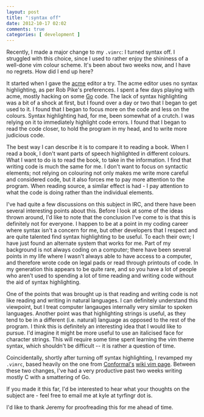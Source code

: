 ```yaml
---
layout: post
title: ":syntax off"
date: 2012-10-17 02:02
comments: true
categories: [ development ]
---
```


Recently, I made a major change to my `.vimrc`: I turned syntax off. I
struggled with this choice, since I used to rather enjoy the shininess
of a well-done vim colour scheme. It's been about two weeks now, and I
have no regrets. How did I end up here?

<!-- more -->

It started when I gave the [acme](https://research.swtch.com/acme) editor
a try. The acme editor uses no syntax highlighting, as per Rob Pike's
preferences. I spent a few days playing with acme, mostly hacking on some
[Go](http://golang.org) code. The lack of syntax highlighting was a bit of
a shock at first, but I found over a day or two that I began to get used
to it. I found that I began to focus more on the code and less on the colours.
Syntax highlighting had, for me, been somewhat of a crutch. I was relying on
it to immediately highlight code errors. I found that I began to read the
code closer, to hold the program in my head, and to write more judicious
code.

The best way I can describe it is to compare it to reading a book. When I
read a book, I don't want parts of speech highlighted in different colours.
What I want to do is to read the book, to take in the information. I find
that writing code is much the same for me. I don't want to focus on syntactic
elements; not relying on colouring not only makes me write more careful and
considered code, but it also forces me to pay more attention to the program.
When reading source, a similar effect is had - I pay attention to what the
code is doing rather than the individual elements.

I've had quite a few discussions on this subject in IRC, and there have been
several interesting points about this. Before I look at some of the ideas
thrown around, I'd like to note that the conclusion I've come to is that
this is definitely not for everyone. I happen to be at a point in my coding
career where syntax isn't a concern for me, but other developers that I
respect and are quite talented find syntax highlighting to be useful.  To
each their own; I have just found an alternate system that works for me.
Part of my background is not always coding on a computer; there have been
several points in my life where I wasn't always able to have access to a
computer, and therefore wrote code on legal pads or read through printouts
of code. In my generation this appears to be quite rare, and so you have a
lot of people who aren't used to spending a lot of time reading and writing
code without the aid of syntax highlighting.

One of the points that was brought up is that reading and writing code is
not like reading and writing in natural languages. I can definitely understand
this viewpoint, but I treat computer langauges internally very similar to
spoken languages. Another point was that highlighting strings is useful, as
they tend to be in a different (i.e. natural) language as opposed to the rest
of the program. I think this is definitely an interesting idea that I would
like to pursue. I'd imagine it might be more useful to use an italicised face 
for character strings. This will require some time spent learning the vim
theme syntax, which shouldn't be difficult -- it is rather a question of time.

Coincidentally, shortly after turning off syntax highlighting, I revamped my
`.vimrc`, based heavily on the one from [Conformal's](https://www.conformal.com)
[wiki vim page](https://opensource.conformal.com/wiki/vim). Between these two
changes, I've had a very productive past two weeks writing mostly C with a
smattering of Go.

If you made it this far, I'd be interested to hear what your thoughts on the
subject are - feel free to email me at kyle at tyrfingr dot is.

I'd like to thank Jeremy for proofreading this for me ahead of time.
